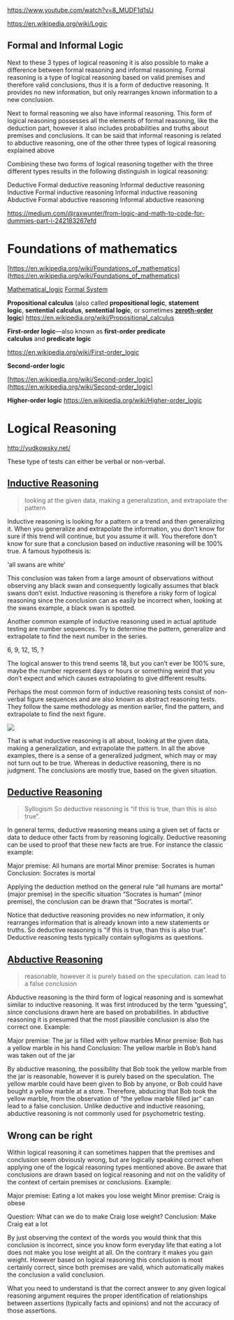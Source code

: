 https://www.youtube.com/watch?v=8_MUDF1d1sU

https://en.wikipedia.org/wiki/Logic

## Formal and Informal Logic
Next to these 3 types of logical reasoning it is also possible to make a difference between formal reasoning and informal reasoning. Formal reasoning is a type of logical reasoning based on valid premises and therefore valid conclusions, thus it is a form of deductive reasoning. It provides no new information, but only rearranges known information to a new conclusion.

Next to formal reasoning we also have informal reasoning. This form of logical reasoning possesses all the elements of formal reasoning, like the deduction part, however it also includes probabilities and truths about premises and conclusions. It can be said that informal reasoning is related to abductive reasoning, one of the other three types of logical reasoning explained above

Combining these two forms of logical reasoning together with the three different types results in the following distinguish in logical reasoning:

Deductive
Formal deductive reasoning
Informal deductive reasoning
Inductive
Formal inductive reasoning
Informal inductive reasoning
Abductive
Formal abductive reasoning
Informal abductive reasoning

https://medium.com/@raxwunter/from-logic-and-math-to-code-for-dummies-part-i-242183267efd

# Foundations of mathematics
[https://en.wikipedia.org/wiki/Foundations_of_mathematics](https://en.wikipedia.org/wiki/Foundations_of_mathematics)

[Mathematical_logic](https://en.wikipedia.org/wiki/Mathematical_logic)
[Formal System](https://en.wikipedia.org/wiki/Formal_system)

**Propositional calculus** (also called **propositional logic**, **statement logic**, **sentential calculus**, **sentential logic**, or sometimes **[zeroth-order logic](https://en.wikipedia.org/wiki/Zeroth-order_logic)**)
https://en.wikipedia.org/wiki/Propositional_calculus

**First-order logic**—also known as **first-order predicate calculus** and **predicate logic**

https://en.wikipedia.org/wiki/First-order_logic

**Second-order logic**

[https://en.wikipedia.org/wiki/Second-order_logic](https://en.wikipedia.org/wiki/Second-order_logic)

**Higher-order logic**
https://en.wikipedia.org/wiki/Higher-order_logic

# Logical Reasoning
http://yudkowsky.net/

These type of tests can either be verbal or non-verbal.

## [Inductive Reasoning](https://en.wikipedia.org/wiki/Inductive_reasoning)
> looking at the given data, making a generalization, and extrapolate the pattern


Inductive reasoning is looking for a pattern or a trend and then generalizing it. When you generalize and extrapolate the information, you don’t know for sure if this trend will continue, but you assume it will. You therefore don’t know for sure that a conclusion based on inductive reasoning will be 100% true. A famous hypothesis is:

‘all swans are white’

This conclusion was taken from a large amount of observations without observing any black swan and consequently logically assumes that black swans don’t exist. Inductive reasoning is therefore a risky form of logical reasoning since the conclusion can as easily be incorrect when, looking at the swans example, a black swan is spotted.

Another common example of inductive reasoning used in actual aptitude testing are number sequences. Try to determine the pattern, generalize and extrapolate to find the next number in the series.

6, 9, 12, 15, ?
 
The logical answer to this trend seems 18, but you can’t ever be 100% sure, maybe the number represent days or hours or something weird that you don’t expect and which causes extrapolating to give different results.

Perhaps the most common form of inductive reasoning tests consist of non-verbal figure sequences and are also known as abstract reasoning tests. They follow the same methodology as mention earlier, find the pattern, and extrapolate to find the next figure.

![](https://www.fibonicci.com/wp-content/images/inductive-reasoning-example-(non-verbal).jpg)
 
That is what inductive reasoning is all about, looking at the given data, making a generalization, and extrapolate the pattern. In all the above examples, there is a sense of a generalized judgment, which may or may not turn out to be true. Whereas in deductive reasoning, there is no judgment. The conclusions are mostly true, based on the given situation.

## [Deductive Reasoning](https://en.wikipedia.org/wiki/Deductive_reasoning)
> Syllogism
> So deductive reasoning is “if this is true, than this is also true”.

In general terms, deductive reasoning means using a given set of facts or data to deduce other facts from by reasoning logically. Deductive reasoning can be used to proof that these new facts are true. For instance the classic example:

 
Major premise: All humans are mortal
Minor premise: Socrates is human
Conclusion: Socrates is mortal

 
Applying the deduction method on the general rule “all humans are mortal” (major premise) in the specific situation “Socrates is human” (minor premise), the conclusion can be drawn that “Socrates is mortal”.

Notice that deductive reasoning provides no new information, it only rearranges information that is already known into a new statements or truths. So deductive reasoning is “if this is true, than this is also true”. Deductive reasoning tests typically contain syllogisms as questions.

## [Abductive Reasoning](https://en.wikipedia.org/wiki/Abductive_reasoning)
> reasonable, however it is purely based on the speculation.
> can lead to a false conclusion

Abductive reasoning is the third form of logical reasoning and is somewhat similar to inductive reasoning. It was first introduced by the term “guessing”, since conclusions drawn here are based on probabilities. In abductive reasoning it is presumed that the most plausible conclusion is also the correct one. Example:

 
Major premise:	The jar is filled with yellow marbles
Minor premise:	Bob has a yellow marble in his hand
Conclusion: The yellow marble in Bob’s hand was taken out of the jar

 
By abductive reasoning, the possibility that Bob took the yellow marble from the jar is reasonable, however it is purely based on the speculation. The yellow marble could have been given to Bob by anyone, or Bob could have bought a yellow marble at a store. Therefore, abducing that Bob took the yellow marble, from the observation of “the yellow marble filled jar” can lead to a false conclusion. Unlike deductive and inductive reasoning, abductive reasoning is not commonly used for psychometric testing.


## Wrong can be right
Within logical reasoning it can sometimes happen that the premises and conclusion seem obviously wrong, but are logically speaking correct when applying one of the logical reasoning types mentioned above. Be aware that conclusions are drawn based on logical reasoning and not on the validity of the context of certain premises or conclusions. Example:

 
Major premise: Eating a lot makes you lose weight
Minor premise: Craig is obese
 
Question: What can we do to make Craig lose weight?
Conclusion: Make Craig eat a lot

 
By just observing the context of the words you would think that this conclusion is incorrect, since you know form everyday life that eating a lot does not make you lose weight at all. On the contrary it makes you gain weight. However based on logical reasoning this conclusion is most certainly correct, since both premises are valid, which automatically makes the conclusion a valid conclusion.

What you need to understand is that the correct answer to any given logical reasoning argument requires the proper identification of relationships between assertions (typically facts and opinions) and not the accuracy of those assertions.
